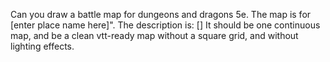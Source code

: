 Can you draw a battle map for dungeons and dragons 5e. The map is for [enter place name here]". 
The description is: []
It should be one continuous map, and be a clean vtt-ready map without a square grid, and without lighting effects.


